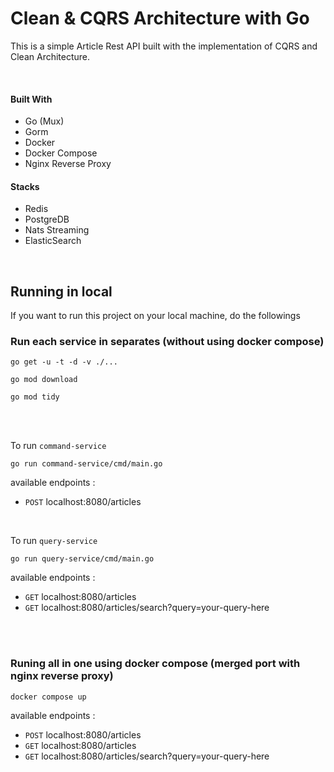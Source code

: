 # Clean & CQRS Architecture with Go

This is a simple Article Rest API built with the implementation of CQRS and Clean Architecture.

<br>

#### Built With

* Go (Mux)
* Gorm
* Docker
* Docker Compose
* Nginx Reverse Proxy

#### Stacks
* Redis
* PostgreDB
* Nats Streaming
* ElasticSearch

<br>

## Running in local
If you want to run this project on your local machine, do the followings

### Run each service in separates (without using docker compose)

```
go get -u -t -d -v ./...
```

```
go mod download
```

```
go mod tidy
```

<br>
<br>

To run `command-service`
```
go run command-service/cmd/main.go
```

available endpoints :
- `POST` localhost:8080/articles

<br>

To run `query-service` 
```
go run query-service/cmd/main.go
```

available endpoints :
- `GET` localhost:8080/articles
- `GET` localhost:8080/articles/search?query=your-query-here

<br>
<br>


### Runing all in one using docker compose (merged port with nginx reverse proxy)

```
docker compose up
```

available endpoints :
- `POST` localhost:8080/articles
- `GET` localhost:8080/articles
- `GET` localhost:8080/articles/search?query=your-query-here

